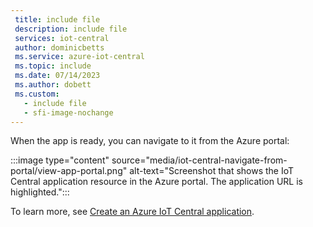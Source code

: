 ```yaml
---
 title: include file
 description: include file
 services: iot-central
 author: dominicbetts
 ms.service: azure-iot-central
 ms.topic: include
 ms.date: 07/14/2023
 ms.author: dobett
 ms.custom:
   - include file
   - sfi-image-nochange
---
```


When the app is ready, you can navigate to it from the Azure portal:

:::image type="content" source="media/iot-central-navigate-from-portal/view-app-portal.png" alt-text="Screenshot that shows the IoT Central application resource in the Azure portal. The application URL is highlighted.":::

To learn more, see [Create an Azure IoT Central application](../articles/iot-central/core/howto-create-iot-central-application.md).
